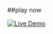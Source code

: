 ##play now

[![Live Demo](https://img.shields.io/badge/Live%20Demo-Calculator-brightgreen)](https://omvijaysharma.github.io/ball-s-gravity/)
